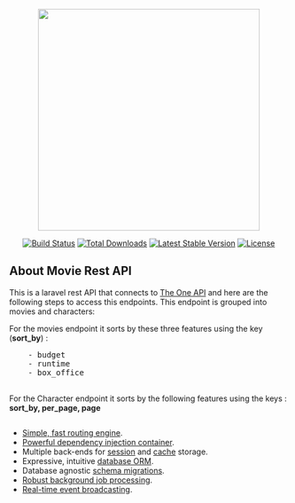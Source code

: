 <p align="center"><img src="https://res.cloudinary.com/dtfbvvkyp/image/upload/v1566331377/laravel-logolockup-cmyk-red.svg" width="400"></p>

<p align="center">
<a href="https://travis-ci.org/laravel/framework"><img src="https://travis-ci.org/laravel/framework.svg" alt="Build Status"></a>
<a href="https://packagist.org/packages/laravel/framework"><img src="https://poser.pugx.org/laravel/framework/d/total.svg" alt="Total Downloads"></a>
<a href="https://packagist.org/packages/laravel/framework"><img src="https://poser.pugx.org/laravel/framework/v/stable.svg" alt="Latest Stable Version"></a>
<a href="https://packagist.org/packages/laravel/framework"><img src="https://poser.pugx.org/laravel/framework/license.svg" alt="License"></a>
</p>

## About Movie Rest API

This is a laravel rest API that connects to [The One API](https://the-one-api.herokuapp.com) and
 here are the following steps to access this endpoints.
 This endpoint is grouped into movies and characters: 
 <p>
 For the movies endpoint it sorts by these three features using the key (<b>sort_by</b>) :
 <div class="highlight">
    <pre>
    - budget
    - runtime
    - box_office
    </pre>
 </div>
 </p>
 
 <p>
    For the Character endpoint it sorts by the following features using the keys : <b>sort_by, per_page, page</b>
 </p>
 
 <div class="highlight">
    <pre></pre>
 </div>

- [Simple, fast routing engine](https://laravel.com/docs/routing).
- [Powerful dependency injection container](https://laravel.com/docs/container).
- Multiple back-ends for [session](https://laravel.com/docs/session) and [cache](https://laravel.com/docs/cache) storage.
- Expressive, intuitive [database ORM](https://laravel.com/docs/eloquent).
- Database agnostic [schema migrations](https://laravel.com/docs/migrations).
- [Robust background job processing](https://laravel.com/docs/queues).
- [Real-time event broadcasting](https://laravel.com/docs/broadcasting).
